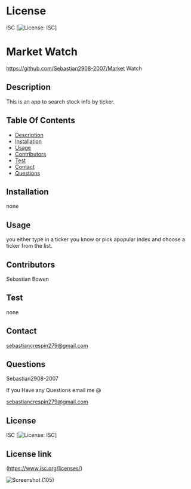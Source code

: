 # License
 ISC
[![License: ISC](https://img.shields.io/badge/License-ISC-blue.svg)]
                 
      

# Market Watch
 https://github.com/Sebastian2908-2007/Market Watch
 ## Description

This is an app to search stock info by ticker.
    
 ## Table Of Contents
* [Description](#description)
* [Installation](#installation)
* [Usage](#usage)
* [Contributors](#contributors)
* [Test](#test)
* [Contact](#contact)
* [Questions](#questions)
    
 ## Installation

none

## Usage
 you either type in a ticker you know or pick apopular index and choose a ticker from the list.

 ## Contributors

  Sebastian Bowen

 ## Test 

 none
    
## Contact

 sebastiancrespin279@gmail.com

## Questions

 Sebastian2908-2007

If you Have any Questions email me @

sebastiancrespin279@gmail.com


## License
ISC 
[![License: ISC](https://img.shields.io/badge/License-ISC-blue.svg)]

## License link
(https://www.isc.org/licenses/)   

![Screenshot (105)](https://user-images.githubusercontent.com/77297220/146104407-ecdd4a17-5119-4b3d-8335-89ae6aee8292.png)
